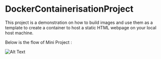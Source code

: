 # DockerContainerisationProject
This project is a demonstration on how to build images and use them as a template to create a container to host a static HTML webpage on your local host machine.

Below is the flow of Mini Project :

![Alt Text](assets/images/Project01.png.png)


